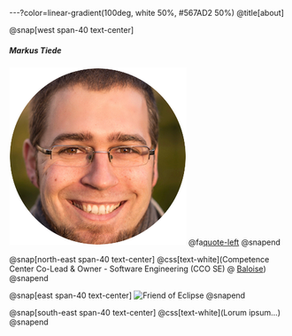 ---?color=linear-gradient(100deg, white 50%, #567AD2 50%)
@title[about]
 
@snap[west span-40 text-center]
##### Markus Tiede
![me](https://github.com/MarkusTiede/about/raw/master/img/me-circle.png)
@fa[quote-left](Intr]open[eur)
@snapend 

@snap[north-east span-40 text-center]
@css[text-white](Competence Center Co-Lead & Owner - Software Engineering (CCO SE) @ [Baloise](https://www.github.com/baloise))
@snapend

@snap[east span-40 text-center]
![Friend of Eclipse](http://eclipse.org/donate/images/friendslogo200.png "Friend of Eclipse")
@snapend

@snap[south-east span-40 text-center]
@css[text-white](Lorum ipsum...)
@snapend
